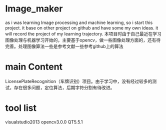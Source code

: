 # Image_maker
as i was learning Image processing and machine learning, so i start this project. it base on other project on github and have some my own ideas. it will record the project of my learning trajectory. 
本项目时由于自己最近在学习图像处理与机器学习开始的，主要基于opencv，做一些图像处理方面的，还有待完善。处理图像算法一些是参考文献一些参考github上的算法
# main Content
LicensePlateRecognition（车牌识别）项目。由于学习中，没有经过较多的测试，存在很多问题，定位算法，后期字符分割有待改进。

# tool list
visualstudio2013    opencv3.0.0    QT5.5.1

